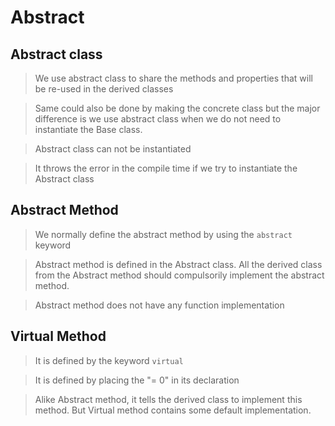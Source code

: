 
# Abstract

## Abstract class

> We use abstract class to share the methods and properties that will be re-used in the derived classes

> Same could also be done by making the concrete class but the  major difference is we use abstract class
  when we do not need to instantiate the Base class.

> Abstract class can not be instantiated

> It throws the error in the compile time if we try to instantiate the Abstract class


## Abstract Method

> We normally define the abstract method by using the `abstract` keyword

> Abstract method is defined in the Abstract class. All the derived class from the Abstract method should compulsorily 
  implement the abstract method.

> Abstract method does not have any function implementation


## Virtual Method

> It is defined by the keyword `virtual`

> It is defined by placing the "= 0" in its declaration

> Alike Abstract method, it tells the derived class to implement this method. But
  Virtual method contains some default implementation.